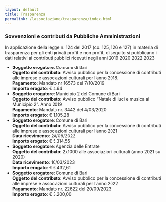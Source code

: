 ```yaml
---
layout: default
title: Trasparenza
permalink: /lassociazione/trasparenza/index.html
---
```


### Sovvenzioni e contributi da Pubbliche Amministrazioni

In applicazione della legge n. 124 del 2017 (co. 125, 126 e 127) in materia di trasparenza per gli enti privati profit e non profit, di seguito si pubblicano i dati relativi ai contributi pubblici ricevuti negli anni 2019 2020 2022 2023

- **Soggetto erogatore**: Comune di Bari<br>
  **Oggetto del contributo**: Avviso pubblico per la concessione di contributi alle imprese e associazioni culturali per l’anno 2018.<br>
  **Pagamento**: Mandato nr 16573 del 7/10/2019<br>
  **Importo erogato**: € 4.64
- **Soggetto erogatore**: Municipio 2 del Comune di Bari<br>
  **Oggetto del contributo**: Avviso pubblico “Natale di luci e musica al Municipio 2”. Anno 2019<br>
  **Pagamento**: Mandato nr. 3442 del 4/03/2020<br>
  **Importo erogato**: € 1.105,28
- **Soggetto erogatore**: Comune di Bari<br>
  **Oggetto del contributo**: Avviso pubblico per la concessione di contributi alle imprese e associazioni culturali per l’anno 2021<br>
  **Data ricevimento**: 28/06/2022<br>
  **Importo erogato**: € 5.314,55
- **Soggetto erogatore**: Agenzia delle Entrate<br>
  **Oggetto del contributo**: 2x1000 alle associazioni culturali (anno 2021 su 2020)<br>
  **Data ricevimento**: 10/03/2023<br>
  **Importo erogato**: € 6.432,61
- **Soggetto erogatore**: Comune di Bari<br>
  **Oggetto del contributo**: Avviso pubblico per la concessione di contributi alle imprese e associazioni culturali per l’anno 2022<br>
  **Pagamento**: Mandato nr. 22622 del 20/09/2023<br>
  **Importo erogato**: € 3.200,00

